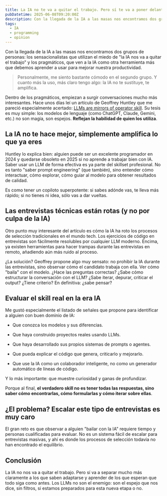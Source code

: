 ```yaml
---
title: La IA no te va a quitar el trabajo. Pero sí te va a poner delante del espejo
pubDatetime: 2025-06-08T09:20:00Z
description: Con la llegada de la IA a las masas nos encontramos dos grupos de personas, los sensacionalistas que utilizan el miedo de "la IA nos va a quitar el trabajo" y los pragmáticos, que ven a la IA como otra herramienta más que debemos aprender a usar para mejorar nuestra productividad.
tags:
  - IA
  - programming
  - opinion
---
```


Con la llegada de la IA a las masas nos encontramos dos grupos de personas: los sensacionalistas que utilizan el miedo de "la IA nos va a quitar el trabajo" y los pragmáticos, que ven a la IA como otra herramienta más que debemos aprender a usar para mejorar nuestra productividad.

> Personalmente, me siento bastante cómodo en el segundo grupo. Y cuanto más la uso, más claro tengo algo: la IA no te sustituye, te amplifica.

Dentro de los pragmáticos, empiezan a surgir conversaciones mucho más interesantes. Hace unos días leí un artículo de Geoffrey Huntley que me pareció especialmente acertado: [LLMs are mirrors of operator skill](https://ghuntley.com/mirrors/). Su tesis es muy simple: los modelos de lenguaje (como ChatGPT, Claude, Gemini, etc.) no son magia, son espejos. **Reflejan la habilidad de quien los utiliza**.

## La IA no te hace mejor, simplemente amplifica lo que ya eres

Huntley lo explica bien: alguien puede ser un excelente programador en 2024 y quedarse obsoleto en 2025 si no aprende a trabajar bien con IA. Saber usar un LLM de forma efectiva es ya parte del skillset profesional. No es tanto "saber prompt engineering" (que también), sino entender cómo interactuar, cómo explorar, cómo guiar al modelo para obtener resultados de calidad.

Es como tener un copiloto superpotente: si sabes adónde vas, te lleva más rápido; si no tienes ni idea, sólo vas a dar vueltas.

## Las entrevistas técnicas están rotas (y no por culpa de la IA)

Otro punto muy interesante del artículo es cómo la IA ha roto los procesos de selección tradicionales en el mundo tech. Los ejercicios de código en entrevistas son fácilmente resolubles por cualquier LLM moderno. Encima, ya existen herramientas para hacer trampas durante las entrevistas en remoto, añadiendo aún más ruido al proceso.

¿La solución? Geoffrey propone algo muy sensato: no prohibir la IA durante las entrevistas, sino observar cómo el candidato trabaja con ella. Ver cómo "baila" con el modelo. ¿Hace las preguntas correctas? ¿Sabe cómo estructurar la conversación con el LLM? ¿Sabe iterar, depurar, criticar el output? ¿Tiene criterio? En definitiva: ¿sabe pensar?

## Evaluar el skill real en la era IA

Me gustó especialmente el listado de señales que propone para identificar a alguien con buen dominio de IA:

- Que conozca los modelos y sus diferencias.

- Que haya construido proyectos reales usando LLMs.

- Que haya desarrollado sus propios sistemas de prompts o agentes.

- Que pueda explicar el código que genera, criticarlo y mejorarlo.

- Que use la IA como un colaborador inteligente, no como un generador automático de líneas de código.

Y lo más importante: que muestre curiosidad y ganas de profundizar.

Porque al final, **el verdadero skill no es tener todas las respuestas, sino saber cómo encontrarlas, cómo formularlas y cómo iterar sobre ellas**.

## ¿El problema? Escalar este tipo de entrevistas es muy caro

El gran reto es que observar a alguien "bailar con la IA" requiere tiempo y personas cualificadas para evaluar. No es un sistema fácil de escalar para entrevistas masivas, y ahí es donde los procesos de selección todavía no han encontrado el equilibrio.

## Conclusión

La IA no nos va a quitar el trabajo. Pero sí va a separar mucho más claramente a los que saben adaptarse y aprender de los que esperan que todo siga como antes. Los LLMs no son el enemigo: son el espejo que nos dice, sin filtros, si estamos preparados para esta nueva etapa o no.
